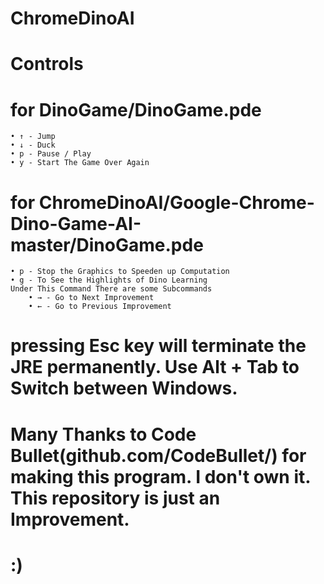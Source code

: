 # ChromeDinoAI
# Controls
# for DinoGame/DinoGame.pde
  	• ↑ - Jump
  	• ↓ - Duck
  	• p - Pause / Play
  	• y - Start The Game Over Again 
# for ChromeDinoAI/Google-Chrome-Dino-Game-AI-master/DinoGame.pde
  	• p - Stop the Graphics to Speeden up Computation
  	• g - To See the Highlights of Dino Learning
    Under This Command There are some Subcommands
    	• → - Go to Next Improvement
    	• ← - Go to Previous Improvement
# pressing Esc key will terminate the JRE permanently. Use Alt + Tab to Switch between Windows.
# Many Thanks to Code Bullet(github.com/CodeBullet/) for making this program. I don't own it. This repository is just an Improvement.
# :)
